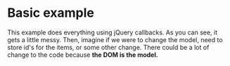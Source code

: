 # Basic example

This example does everything using jQuery callbacks.  As you can see, it gets a little messy.  Then, imagine if we were to change the model, need to store id's for the items, or some other change.  There could be a lot of change to the code because **the DOM is the model.**


